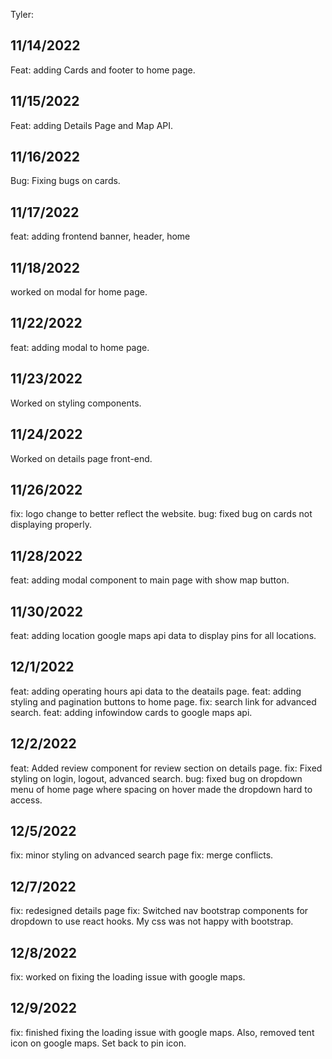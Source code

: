 Tyler:

## 11/14/2022

Feat: adding Cards and footer to home page.

## 11/15/2022

Feat: adding Details Page and Map API.

## 11/16/2022

Bug: Fixing bugs on cards.

## 11/17/2022

feat: adding frontend banner, header, home

## 11/18/2022

worked on modal for home page.

## 11/22/2022

feat: adding modal to home page.

## 11/23/2022

Worked on styling components.

## 11/24/2022

Worked on details page front-end.

## 11/26/2022

fix: logo change to better reflect the website.
bug: fixed bug on cards not displaying properly.

## 11/28/2022

feat: adding modal component to main page with show map button.

## 11/30/2022

feat: adding location google maps api data to display pins for all locations.

## 12/1/2022

feat: adding operating hours api data to the deatails page.
feat: adding styling and pagination buttons to home page.
fix: search link for advanced search.
feat: adding infowindow cards to google maps api.

## 12/2/2022

feat: Added review component for review section on details page.
fix: Fixed styling on login, logout, advanced search.
bug: fixed bug on dropdown menu of home page where spacing on hover made the dropdown hard to access.

## 12/5/2022

fix: minor styling on advanced search page
fix: merge conflicts.

## 12/7/2022

fix: redesigned details page
fix: Switched nav bootstrap components for dropdown to use react hooks. My css was not happy with bootstrap.

## 12/8/2022

fix: worked on fixing the loading issue with google maps.

## 12/9/2022

fix: finished fixing the loading issue with google maps.
Also, removed tent icon on google maps. Set back to pin icon.

